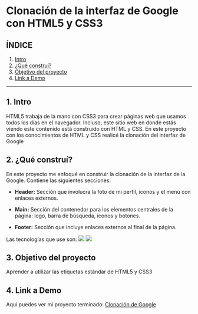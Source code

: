 # Clonación de la interfaz de Google con HTML5 y CSS3

## **ÍNDICE**

1. [Intro](#)
2. [¿Qué construí?](#)
3. [Objetivo del proyecto](#)
4. [Link a Demo](#)

****
## 1. Intro
HTML5 trabaja de la mano con CSS3 para crear páginas web que usamos todos los días en el navegador. Incluso, este sitio web en donde estás viendo este contenido está construido con HTML y CSS. En este proyecto con los conocimientos de HTML y CSS realicé la clonación del interfaz de Google

## 2. ¿Qué construí?
En este proyecto me enfoqué en construir la clonación de la interfaz de la Google.
Contiene las siguientes secciones:

* **Header:** Sección que involucra la foto de mi perfil, iconos y el menú con enlaces externos.

* **Main:** Sección del contenedor para los elementos centrales de la página: logo, barra de búsqueda, iconos y botones.

* **Footer:** Sección que incluye enlaces externos al final de la página.

Las tecnologías que use son:
<img src="https://img.shields.io/badge/HTML5-E34F26?style=for-the-badge&logo=html5&logoColor=white"/>
<img src="https://img.shields.io/badge/CSS3-1572B6?style=for-the-badge&logo=css3&logoColor=white"/>

## 3. Objetivo del proyecto
Aprender a utilizar las etiquetas estándar de HTML5 y CSS3

## 4. Link a Demo

Aquí puedes ver mi proyecto terminado: [Clonación de Google](https://clondegoogle-kappa.vercel.app/)
